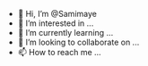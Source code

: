 - 👋 Hi, I’m @Samimaye
- 👀 I’m interested in ...
- 🌱 I’m currently learning ...
- 💞️ I’m looking to collaborate on ...
- 📫 How to reach me ...

<!---
Samimaye/Samimaye is a ✨ special ✨ repository because its `README.md` (this file) appears on your GitHub profile.
You can click the Preview link to take a look at your changes.
--->
